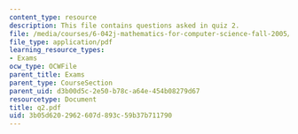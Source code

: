 ```yaml
---
content_type: resource
description: This file contains questions asked in quiz 2.
file: /media/courses/6-042j-mathematics-for-computer-science-fall-2005/3b05d6202962607d893c59b37b711790_q2.pdf
file_type: application/pdf
learning_resource_types:
- Exams
ocw_type: OCWFile
parent_title: Exams
parent_type: CourseSection
parent_uid: d3b00d5c-2e50-b78c-a64e-454b08279d67
resourcetype: Document
title: q2.pdf
uid: 3b05d620-2962-607d-893c-59b37b711790
---
```

